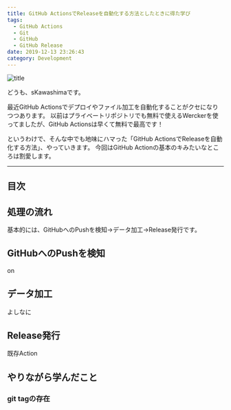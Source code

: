 ```yaml
---
title: GitHub ActionsでReleaseを自動化する方法としたときに得た学び
tags:
  - GitHub Actions
  - Git
  - GitHub
  - GitHub Release
date: 2019-12-13 23:26:43
category: Development
---
```


![title](title.jpg)

どうも、sKawashimaです。

最近GitHub Actionsでデプロイやファイル加工を自動化することがクセになりつつあります。
以前はプライベートリポジトリでも無料で使えるWerckerを使ってましたが、GitHub Actionsは早くて無料で最高です！

というわけで、そんな中でも地味にハマった「GitHub ActionsでReleaseを自動化する方法」、やっていきます。
今回はGitHub Actionの基本のキみたいなところは割愛します。

<!-- more -->

---

## 目次

<!-- toc -->

## 処理の流れ

基本的には、GitHubへのPushを検知→データ加工→Release発行です。

## GitHubへのPushを検知

on

## データ加工

よしなに

## Release発行

既存Action

## やりながら学んだこと

### git tagの存在